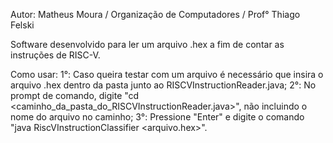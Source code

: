 Autor: Matheus Moura / Organização de Computadores / Prof° Thiago Felski

Software desenvolvido para ler um arquivo .hex a fim de contar as instruções de RISC-V.

Como usar:
    1°:    Caso queira testar com um arquivo é necessário que insira o arquivo .hex dentro da pasta junto ao RISCVInstructionReader.java;
    2°:    No prompt de comando, digite "cd <caminho_da_pasta_do_RISCVInstructionReader.java>", não incluindo o nome do arquivo no caminho; 
    3°:    Pressione "Enter" e digite o comando "java RiscVInstructionClassifier <arquivo.hex>".